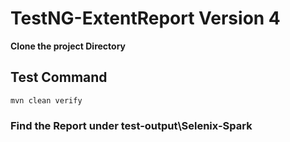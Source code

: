# TestNG-ExtentReport Version 4

**Clone the project Directory**

## Test Command

```
mvn clean verify
```

### Find the Report under test-output\Selenix-Spark
